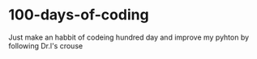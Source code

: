 # 100-days-of-coding

Just make an habbit of codeing hundred day and improve my pyhton by following Dr.l's crouse
